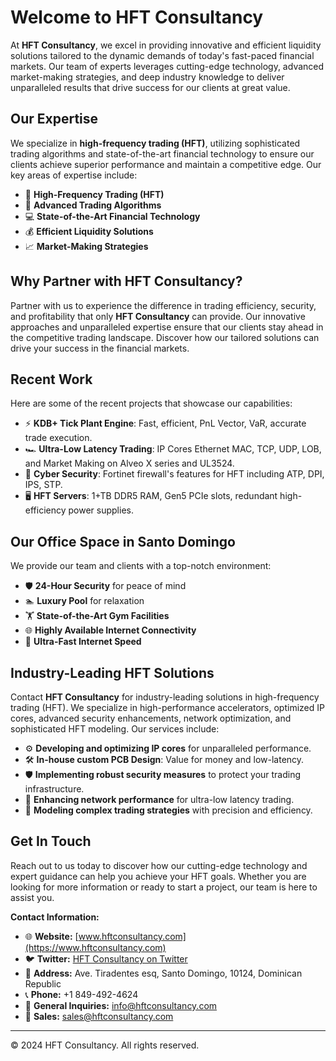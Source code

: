 # Welcome to HFT Consultancy

At **HFT Consultancy**, we excel in providing innovative and efficient liquidity solutions tailored to the dynamic demands of today's fast-paced financial markets. Our team of experts leverages cutting-edge technology, advanced market-making strategies, and deep industry knowledge to deliver unparalleled results that drive success for our clients at great value.

## Our Expertise

We specialize in **high-frequency trading (HFT)**, utilizing sophisticated trading algorithms and state-of-the-art financial technology to ensure our clients achieve superior performance and maintain a competitive edge. Our key areas of expertise include:

- 🚀 **High-Frequency Trading (HFT)**
- 🤖 **Advanced Trading Algorithms**
- 💻 **State-of-the-Art Financial Technology**
- 💰 **Efficient Liquidity Solutions**
- 📈 **Market-Making Strategies**

## Why Partner with HFT Consultancy?

Partner with us to experience the difference in trading efficiency, security, and profitability that only **HFT Consultancy** can provide. Our innovative approaches and unparalleled expertise ensure that our clients stay ahead in the competitive trading landscape. Discover how our tailored solutions can drive your success in the financial markets.

## Recent Work

Here are some of the recent projects that showcase our capabilities:

- ⚡ **KDB+ Tick Plant Engine**: Fast, efficient, PnL Vector, VaR, accurate trade execution.
- 🏎️ **Ultra-Low Latency Trading**: IP Cores Ethernet MAC, TCP, UDP, LOB, and Market Making on Alveo X series and UL3524.
- 🔐 **Cyber Security**: Fortinet firewall's features for HFT including ATP, DPI, IPS, STP.
- 🖥️ **HFT Servers**: 1+TB DDR5 RAM, Gen5 PCIe slots, redundant high-efficiency power supplies.

## Our Office Space in Santo Domingo

We provide our team and clients with a top-notch environment:

- 🛡️ **24-Hour Security** for peace of mind
- 🏊 **Luxury Pool** for relaxation
- 🏋️ **State-of-the-Art Gym Facilities**
- 🌐 **Highly Available Internet Connectivity**
- 🚀 **Ultra-Fast Internet Speed**

## Industry-Leading HFT Solutions

Contact **HFT Consultancy** for industry-leading solutions in high-frequency trading (HFT). We specialize in high-performance accelerators, optimized IP cores, advanced security enhancements, network optimization, and sophisticated HFT modeling. Our services include:

- ⚙️ **Developing and optimizing IP cores** for unparalleled performance.
- 🛠️ **In-house custom PCB Design**: Value for money and low-latency.
- 🛡️ **Implementing robust security measures** to protect your trading infrastructure.
- 📶 **Enhancing network performance** for ultra-low latency trading.
- 🎯 **Modeling complex trading strategies** with precision and efficiency.

## Get In Touch

Reach out to us today to discover how our cutting-edge technology and expert guidance can help you achieve your HFT goals. Whether you are looking for more information or ready to start a project, our team is here to assist you.

**Contact Information:**

- 🌐 **Website:** [www.hftconsultancy.com](https://www.hftconsultancy.com)
- 🐦 **Twitter:** [HFT Consultancy on Twitter](https://twitter.com/@HFTConsultancy)
- 📍 **Address:** Ave. Tiradentes esq, Santo Domingo, 10124, Dominican Republic
- 📞 **Phone:** +1 849-492-4624
- 📧 **General Inquiries:** [info@hftconsultancy.com](mailto:info@hftconsultancy.com)
- 💼 **Sales:** [sales@hftconsultancy.com](mailto:sales@hftconsultancy.com)

---

© 2024 HFT Consultancy. All rights reserved.
